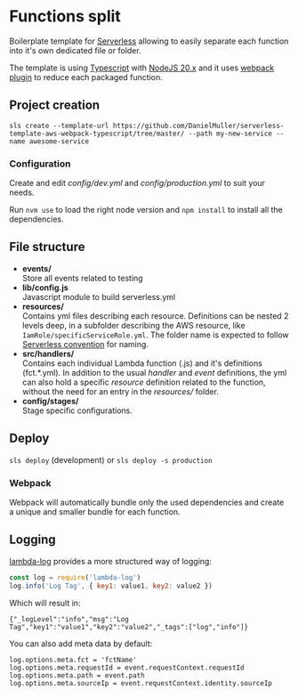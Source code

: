 # Functions split

Boilerplate template for [Serverless](https://serverless.com) allowing to easily separate each function into it's own dedicated file or folder.

The template is using [Typescript](https://www.typescriptlang.org/) with [NodeJS 20.x](https://nodejs.org/) and it uses [webpack plugin](https://github.com/serverless-heaven/serverless-webpack) to reduce each packaged function.

## Project creation

`sls create --template-url https://github.com/DanielMuller/serverless-template-aws-webpack-typescript/tree/master/ --path my-new-service --name awesome-service`

### Configuration

Create and edit _config/dev.yml_ and _config/production.yml_ to suit your needs.

Run `nvm use` to load the right node version and `npm install` to install all the dependencies.

## File structure

- **events/**  
  Store all events related to testing
- **lib/config.js**  
  Javascript module to build serverless.yml
- **resources/**  
  Contains yml files describing each resource. Definitions can be nested 2 levels deep, in a subfolder describing the AWS resource, like `IamRole/specificServiceRole.yml`.
  The folder name is expected to follow [Serverless convention](https://serverless.com/framework/docs/providers/aws/guide/resources#aws-cloudformation-resource-reference) for naming.
- **src/handlers/**  
  Contains each individual Lambda function (.js) and it's definitions (fct.*.yml).
  In addition to the usual _handler_ and _event_ definitions, the yml can also hold a specific _resource_ definition related to the function, without the need for an entry in the _resources/_ folder.
- **config/stages/**  
  Stage specific configurations.

## Deploy

`sls deploy` (development) or `sls deploy -s production`

### Webpack

Webpack will automatically bundle only the used dependencies and create a unique and smaller bundle for each function.

## Logging

[lambda-log](https://www.npmjs.com/package/lambda-log) provides a more structured way of logging:

```javascript
const log = require('lambda-log')
log.info('Log Tag', { key1: value1, key2: value2 })
```

Which will result in:

```
{"_logLevel":"info","msg":"Log Tag","key1":"value1","key2":"value2","_tags":["log","info"]}
```

You can also add meta data by default:

```
log.options.meta.fct = 'fctName'
log.options.meta.requestId = event.requestContext.requestId
log.options.meta.path = event.path
log.options.meta.sourceIp = event.requestContext.identity.sourceIp
```

